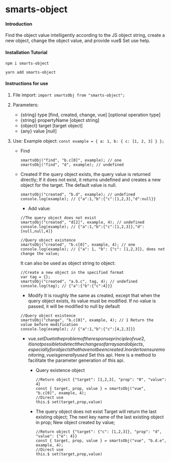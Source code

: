 # smarts-object

#### Introduction

Find the object value intelligently according to the JS object string, create a new object, change the object value, and provide vue$ Set use help.

#### Installation Tutorial

`npm i smarts-object`

`yarn add smarts-object`

#### Instructions for use

1.  File import:
    `import smartsObj from "smarts-object";`
2.  Parameters:
    - {string} type [find, created, change, vue] [optional operation type]
    - {string} propertyName [object string]
    - {object} target [target object]
    - {any} value [null]
3.  Use:
    Example object:
    `const example = { a: 1, b: { c: [1, 2, 3] } };`

    - Find

      ```
      smartsObj("find", "b.c[0]", example); // one
      smartsObj("find", "d", example); // undefined
      ```

    - Created
      If the query object exists, the query value is returned directly; If it does not exist, it returns undefined and creates a new object for the target. The default value is null.

      ```
      smartsObj("created", "b.d", example); // undefined
      console.log(example); // {"a":1,"b":{"c":[1,2,3],"d":null}}
      ```

      - Add value:

      ```
      //The query object does not exist
      smartsObj("created", "d[2]", example, 4); // undefined
      console.log(example); // {"a":1,"b":{"c":[1,2,3]},"d":[null,null,4]}
      ```

      ```
      //Query object existence
      smartsObj("created", "b.c[0]", example, 4); // one
      console.log(example); // {"a": 1, "b": {"c": [1,2,3]}, does not change the value;
      ```

      It can also be used as object string to object:

      ```
      //Create a new object in the specified format
      var tag = {};
      smartsObj("created", "a.b.c", tag, 4); // undefined
      console.log(tag); // {"a":{"b":{"c":4}}}
      ```

      - Modify
        It is roughly the same as created, except that when the query object exists, its value must be modified. If no value is passed, it will be modified to null by default

      ```
      //Query object existence
      smartsObj("change", "b.c[0]", example, 4); // 1 Return the value before modification
      console.log(example); // {"a":1,"b":{"c":[4,2,3]}}
      ```

      - vue.$set
      Due to the problem of the response principle of vue 2, it is not possible to detect the changes of arrays and objects, especially for objects that have not been created. In order to ensure monitoring, vue is generally used$ Set this api. Here is a method to facilitate the parameter generation of this api.

        - Query existence object

          ```
          //Return object {"target": [1,2,3], "prop": "0", "value": 4}
          const { target, prop, value } = smartsObj("vue", "b.c[0]", example, 4);
          //Direct use
          this.$ set(target,prop,value)
          ```

        - The query object does not exist
          Target will return the last existing object;
          The next key name of the last existing object in prop;
          New object created by value;

          ```
          //Return object {"target": {"c": [1,2,3]}, "prop": "d", "value": {"e": 4}}
          const { target, prop, value } = smartsObj("vue", "b.d.e", example, 4);
          //Direct use
          this.$ set(target,prop,value)
          ```
